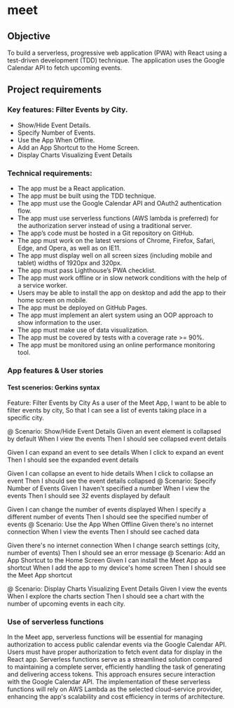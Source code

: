 # meet
 
## Objective
To build a serverless, progressive web application (PWA) with React using a test-driven development (TDD) technique. The application uses the Google Calendar API to fetch upcoming events.

## Project requirements
### Key features: Filter Events by City.
- Show/Hide Event Details.
- Specify Number of Events.
- Use the App When Offline.
- Add an App Shortcut to the Home Screen.
- Display Charts Visualizing Event Details
### Technical requirements:
- The app must be a React application.
- The app must be built using the TDD technique.
- The app must use the Google Calendar API and OAuth2 authentication flow.
- The app must use serverless functions (AWS lambda is preferred) for the authorization server instead of using a traditional server.
- The app’s code must be hosted in a Git repository on GitHub.
- The app must work on the latest versions of Chrome, Firefox, Safari, Edge, and Opera, as well as on IE11.
- The app must display well on all screen sizes (including mobile and tablet) widths of 1920px and 320px.
- The app must pass Lighthouse’s PWA checklist.
- The app must work offline or in slow network conditions with the help of a service worker.
- Users may be able to install the app on desktop and add the app to their home screen on mobile.
- The app must be deployed on GitHub Pages.
- The app must implement an alert system using an OOP approach to show information to the user.
- The app must make use of data visualization.
- The app must be covered by tests with a coverage rate >= 90%.
- The app must be monitored using an online performance monitoring tool.
### App features & User stories
#### Test scenerios: Gerkins syntax
Feature: Filter Events by City As a user of the Meet App, I want to be able to filter events by city, So that I can see a list of events taking place in a specific city.

@ Scenario: Show/Hide Event Details Given an event element is collapsed by default When I view the events Then I should see collapsed event details

Given I can expand an event to see details
When I click to expand an event
Then I should see the expanded event details

Given I can collapse an event to hide details
When I click to collapse an event
Then I should see the event details collapsed
@ Scenario: Specify Number of Events Given I haven't specified a number When I view the events Then I should see 32 events displayed by default

Given I can change the number of events displayed
When I specify a different number of events
Then I should see the specified number of events
@ Scenario: Use the App When Offline Given there's no internet connection When I view the events Then I should see cached data

Given there's no internet connection
When I change search settings (city, number of events)
Then I should see an error message
@ Scenario: Add an App Shortcut to the Home Screen Given I can install the Meet App as a shortcut When I add the app to my device's home screen Then I should see the Meet App shortcut

@ Scenario: Display Charts Visualizing Event Details Given I view the events When I explore the charts section Then I should see a chart with the number of upcoming events in each city.

### Use of serverless functions
In the Meet app, serverless functions will be essential for managing authorization to access public calendar events via the Google Calendar API. Users must have proper authorization to fetch event data for display in the React app. Serverless functions serve as a streamlined solution compared to maintaining a complete server, efficiently handling the task of generating and delivering access tokens. This approach ensures secure interaction with the Google Calendar API. The implementation of these serverless functions will rely on AWS Lambda as the selected cloud-service provider, enhancing the app's scalability and cost efficiency in terms of architecture.